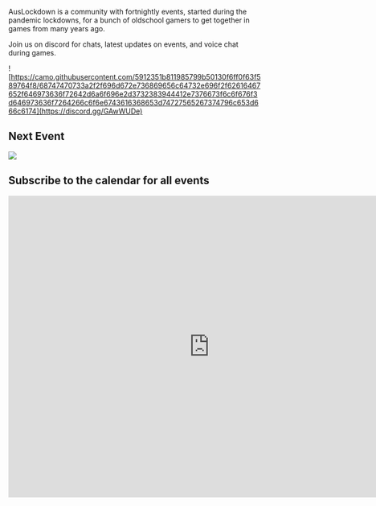 AusLockdown is a community with fortnightly events, started during the pandemic lockdowns, for a bunch of oldschool gamers to get together in games from many years ago.

Join us on discord for chats, latest updates on events, and voice chat during games. 

![https://camo.githubusercontent.com/5912351b811985799b50130f6ff0f63f589764f8/68747470733a2f2f696d672e736869656c64732e696f2f62616467652f646973636f72642d6a6f696e2d3732383944412e7376673f6c6f676f3d646973636f7264266c6f6e6743616368653d74727565267374796c653d666c6174](https://discord.gg/GAwWUDe)

## Next Event
<a target="_blank" href="https://calendar.google.com/event?action=TEMPLATE&amp;tmeid=N3ZyMWgwdXBla2tiZWRkZmtldTF2cjd0YmUgNWdraTdsb2VjMmI3Y243N24zbzU2bmUzNGNAZw&amp;tmsrc=5gki7loec2b7cn77n3o56ne34c%40group.calendar.google.com"><img border="0" src="https://www.google.com/calendar/images/ext/gc_button1_en-GB.gif"></a>

## Subscribe to the calendar for all events
<iframe src="https://calendar.google.com/calendar/embed?src=5gki7loec2b7cn77n3o56ne34c%40group.calendar.google.com&ctz=Australia%2FSydney" style="border: 0" width="800" height="600" frameborder="0" scrolling="no"></iframe>



